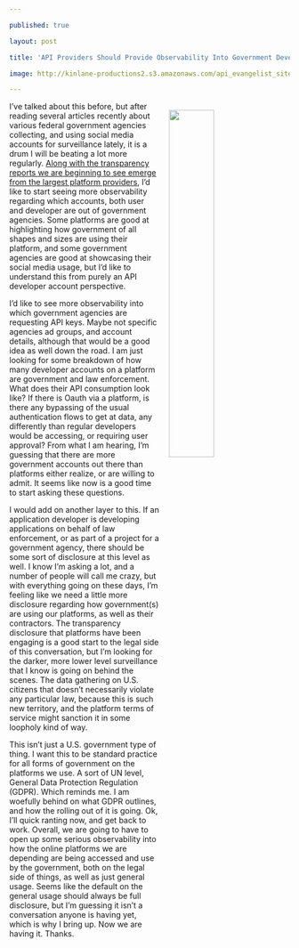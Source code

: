 ---
published: true
layout: post
title: 'API Providers Should Provide Observability Into Government Developer Accounts'
image: http://kinlane-productions2.s3.amazonaws.com/api_evangelist_site/blog/white_house_window_propaganda_leaflets.jpg
---

<p><img src="https://kinlane-productions2.s3.amazonaws.com/api_evangelist_site/blog/white_house_window_propaganda_leaflets.jpg" align="right" width="40%" style="padding: 15px;" />
<p>I’ve talked about this before, but after reading several articles recently about various federal government agencies collecting, and using social media accounts for surveillance lately, it is a drum I will be beating a lot more regularly. <a href="http://transparency.apievangelist.com/2013/02/26/api-transparency-report-as-essential-building-block/">Along with the transparency reports we are beginning to see emerge from the largest platform providers</a>, I’d like to start seeing more observability regarding which accounts, both user and developer are out of government agencies. Some platforms are good at highlighting how government of all shapes and sizes are using their platform, and some government agencies are good at showcasing their social media usage, but I’d like to understand this from purely an API developer account perspective.

<p>I’d like to see more observability into which government agencies are requesting API keys. Maybe not specific agencies ad groups, and account details, although that would be a good idea as well down the road. I am just looking for some breakdown of how many developer accounts on a platform are government and law enforcement. What does their API consumption look like? If there is Oauth via a platform, is there any bypassing of the usual authentication flows to get at data, any differently than regular developers would be accessing, or requiring user approval? From what I am hearing, I’m guessing that there are more government accounts out there than platforms either realize, or are willing to admit. It seems like now is a good time to start asking these questions.

<p>I would add on another layer to this. If an application developer is developing applications on behalf of law enforcement, or as part of a project for a government agency, there should be some sort of disclosure at this level as well. I know I’m asking a lot, and a number of people will call me crazy, but with everything going on these days, I’m feeling like we need a little more disclosure regarding how government(s) are using our platforms, as well as their contractors. The transparency disclosure that platforms have been engaging is a good start to the legal side of this conversation, but I’m looking for the darker, more lower level surveillance that I know is going on behind the scenes. The data gathering on U.S. citizens that doesn’t necessarily violate any particular law, because this is such new territory, and the platform terms of service might sanction it in some loopholy kind of way.

<p>This isn’t just a U.S. government type of thing. I want this to be standard practice for all forms of government on the platforms we use. A sort of UN level, General Data Protection Regulation (GDPR). Which reminds me. I am woefully behind on what GDPR outlines, and how the rolling out of it is going. Ok, I’ll quick ranting now, and get back to work. Overall, we are going to have to open up some serious observability into how the online platforms we are depending are being accessed and use by the government, both on the legal side of things, as well as just general usage. Seems like the default on the general usage should always be full disclosure, but I’m guessing it isn’t a conversation anyone is having yet, which is why I bring up. Now we are having it. Thanks.


